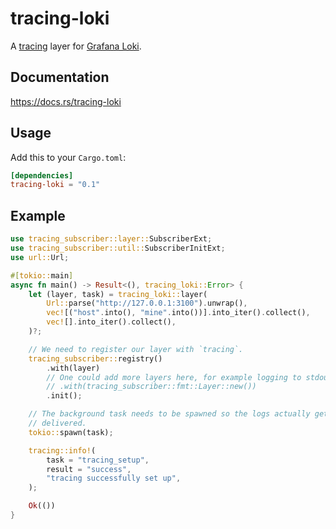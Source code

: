 tracing-loki
============

A [tracing](https://github.com/tokio-rs/tracing) layer for [Grafana
Loki](https://grafana.com/oss/loki/).

Documentation
-------------

https://docs.rs/tracing-loki

Usage
-----

Add this to your `Cargo.toml`:
```toml
[dependencies]
tracing-loki = "0.1"
```

Example
-------

```rust
use tracing_subscriber::layer::SubscriberExt;
use tracing_subscriber::util::SubscriberInitExt;
use url::Url;

#[tokio::main]
async fn main() -> Result<(), tracing_loki::Error> {
    let (layer, task) = tracing_loki::layer(
        Url::parse("http://127.0.0.1:3100").unwrap(),
        vec![("host".into(), "mine".into())].into_iter().collect(),
        vec![].into_iter().collect(),
    )?;

    // We need to register our layer with `tracing`.
    tracing_subscriber::registry()
        .with(layer)
        // One could add more layers here, for example logging to stdout:
        // .with(tracing_subscriber::fmt::Layer::new())
        .init();

    // The background task needs to be spawned so the logs actually get
    // delivered.
    tokio::spawn(task);

    tracing::info!(
        task = "tracing_setup",
        result = "success",
        "tracing successfully set up",
    );

    Ok(())
}
```
